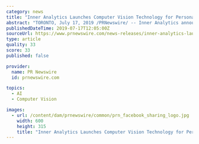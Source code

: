 ```yaml
---
category: news
title: "Inner Analytics Launches Computer Vision Technology for Personalized Food Prescriptions"
abstract: "TORONTO, July 17, 2019 /PRNewswire/ -- Inner Analytics announced today the launch of its new computer vision technology that enables patients to conveniently and intuitively manage nutritional intake using a smartphone camera. Headquartered in Toronto ..."
publishedDateTime: 2019-07-17T12:05:00Z
sourceUrl: https://www.prnewswire.com/news-releases/inner-analytics-launches-computer-vision-technology-for-personalized-food-prescriptions-300886110.html
type: article
quality: 33
score: 33
published: false

provider:
  name: PR Newswire
  id: prnewswire.com

topics:
  - AI
  - Computer Vision

images:
  - url: /content/dam/prnewswire/common/prn_facebook_sharing_logo.jpg
    width: 600
    height: 315
    title: "Inner Analytics Launches Computer Vision Technology for Personalized Food Prescriptions"
---
```

